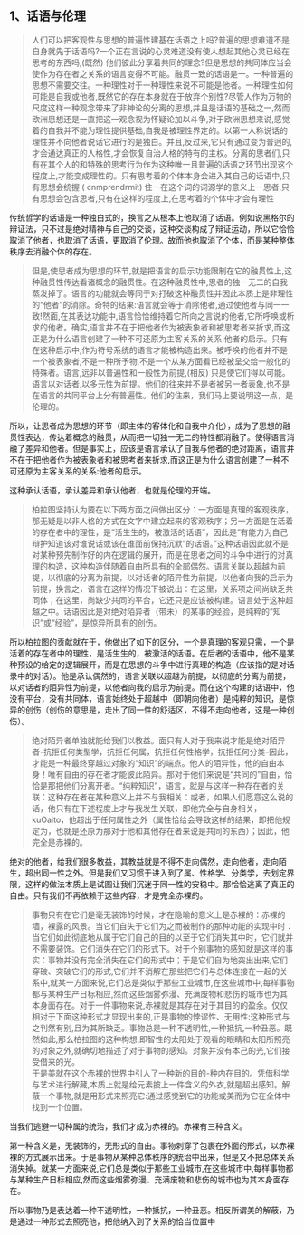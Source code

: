 <h2>1、话语与伦理</h2><blockquote data-pid="wFDpgQPH">人们可以把客观性与思想的普遍性建基在话语之上吗?普遍的思想难道不是自身就先于话语吗?一个正在言说的心灵难道没有使人想起其他心灵已经在思考的东西吗,(既然) 他们彼此分享着共同的理念?但是思想的共同体应当会使作为存在者之关系的语言变得不可能。融贯一致的话语是一。一种普遍的思想不需要交往。一种理性对于一种理性来说不可能是他者。一种理性如何可能是自我或他者,既然它的存在本身就在于放弃个别性?尽管人作为万物的尺度这样一种观念带来了非神论的分离的思想,并且是话语的基础之一,然而欧洲思想还是一直把这一观念视为怀疑论加以斗争,对于欧洲思想来说,感觉着的自我并不能为理性提供基础,自我是被理性界定的。以第一人称说话的理性并不向他者说话它进行的是独白。并且,反过来,它只有通过变为普迥的,才会通达真正的人格性,才会恢复自治人格的特有的主权。分离的思者们,只有在其个人的和特殊的思考行为作为这种唯一且普遍的话语之环节出现这个程度上,才能变成理性的。只有思考着的个体本身会进入其自己的话语中,只有思想会统握 ( cnmprendrmit) 住一在这个词的词源学的意义上一思者,只有思想会包含思者,只有在这样的程度上,在思考着的个体中才会有理性</blockquote><p data-pid="XQbv6YX2">传统哲学的话语是一种独白式的，换言之从根本上他取消了话语。例如说黑格尔的辩证法，只不过是绝对精神与自己的交谈，这种交谈构成了辩证运动，所以它恰恰取消了他者，也取消了话语，更取消了伦理。故而他也取消了个体，而是某种整体秩序去消融个体的存在。</p><blockquote data-pid="3qMi0dKE">但是,使思者成为思想的环节,就是把语言的启示功能限制在它的融贯性上,这种融贯性传达看诸概念的融贯性。在这种融贯性中,思者的独一无二的自我蒸发掉了。语言的功能就会等同于对打破这种融贯性并因此本质上是非理性的“他者”的消除。奇特的结果:语言就会等于消除他者,通过使他者与同一一致!然面,在其表达功能中,语言恰恰维持着它所向之言说的他者,它所呼唤或析求的他者。确实,语言井不在于把他者作为被表象者和被思考者来折求,而这正是为什么语言创建了一种不可还原为主客关系的关系:他者的启示。只有在这种启示中,作为符号系统的语言才能被构造出来。被呼唤的他者井不是一个被表象者,不是一种所予物,不是一个从某方面看已经被呈交给一般化的特殊者。语言,远非以普遍性和一般性为前提,(相反) 只是使它们得以可能。语言以对话者,以多元性为前提。他们的往来并不是者被另一者表象,也不是在语言的共同平台上分有普遍性。他们的住来，我们马上要说明这一点，是伦理的。</blockquote><p data-pid="K0rft-kd">所以，让思者成为思想的环节（即主体的客体化和自我中介化），成为了思想的融贯性表达，传达着概念的融贯，从而把一切独一无二的特性都消融了。使得语言消融了差异和他者。但是事实上，应该是语言承认了自我与他者的绝对距离，语言井不在于把他者作为被表象者和被思考者来折求,而这正是为什么语言创建了一种不可还原为主客关系的关系:他者的启示。</p><p data-pid="Xb4cAet9">这种承认话语，承认差异和承认他者，也就是伦理的开端。</p><blockquote data-pid="rBVI6wOc">柏拉图坚持认为要在以下两方面之间做出区分：一方面是真理的客观秩序，那无疑是以非人格的方式在文字中建立起来的客观秩序；另一方面是在活着的存在者中的理性，是“活生生的，被激活的话语”，因此是“有能力为自己辩护知道该对谁说话或该在谁面前保持沉默”的话语。”这种话语因此就不是对某种预先制作好的内在逻辑的展开，而是在思者之间的斗争中进行的对真理的构造，这种构造伴随着自由所具有的全部偶然。语言关联以超越为前提，以彻底的分离为前提，以对话者的陌异性为前提，以他者向我的启示为前提，换言之，语言在这样的情况下被说出：在这里，关系项之间尚缺乏共同体；在这里，尚缺少共同的平台，它还只是应该被构建。语言处于这种超越之中。话语因此是对绝对陌异者（带未）的某事的经验，是纯粹的“知识”或“经验”，是惊异所具有的创伤。</blockquote><p data-pid="dOfUXkg_">所以柏拉图的贡献就在于，他做出了如下的区分，一个是真理的客观只需，一个是活着的存在者中的理性，是活生生的，被激活的话语。在后者的话语中，他不是某种预设的给定的逻辑展开，而是在思想的斗争中进行真理的构造（应该指的是对话录中的对话）。他是承认偶然的，语言关联以超越为前提，以彻底的分离为前提，以对话者的陌异性为前提，以他者向我的启示为前提。而在这个构建的话语中，他没有平台，没有共同体，语言始终处于超越中（即朝向他者）是纯粹的知识，是惊异的创伤（创伤的意思是，走出了同一性的舒适区，不得不走向他者，这是一种创伤）。</p><blockquote data-pid="c8NASwnV">绝对陌异者单独就能给我们以教益。面只有人对于我来说才能是绝对陌异者-抗拒任何类型学，抗拒任何属，抗拒任何性格学，抗拒任何分类-因此，才能是一种最终穿越过对象的“知识”的端点。他人的陌异性，他的自由本身！唯有自由的存在者才能彼此陌异。那对于他们来说是“共同的”自由，恰恰是那把他们分离开者。“纯粹知识”，语言，就是与这样一种存在者的关联：这种存在者在某种意义上并不与我相关：或者，如果人们愿意这么说的话，他只有在下述程度上才与我发生关联，即他完全与自身相关，kuOaito，他超出于任何属性之外（属性恰给会导致这样的结果，即把他规定为，也就是还原为那对于他和其他存在者来说是共同的东西）；因此，他完全是赤裸的。</blockquote><p data-pid="K3BCI9Lj">绝对的他者，给我们很多教益，其教益就是不得不走向偶然，走向他者，走向陌生，超出同一性之外。但是我们又习惯于进入到了属、性格学、分类学，去划定界限，这样的做法本质上是试图让我们沉迷于同一性的安稳中。那恰恰逃离了真正的自由。只有我们不再依赖于这些内容，才是完全赤裸的。</p><blockquote data-pid="zszxgZGZ">事物只有在它们是毫无装饰的时候，才在隐喻的意义上是赤裸的：赤裸的墙，裸露的风景。当它们自失于它们为之而被制作的那种功能的实现中时：当它们如此彻底地从属于它们自己的目的以至于它们消失其中时，它们就并不需要装饰。它们消失在它们的形式下。对于个别事物的感知就是这样的事实：事物并没有完全消失在它们的形式中；于是它们自为地突出出来,它们穿破、突破它们的形式,它们并不消解在那些把它们与总体连接在一起的关系中,就某一方面来说,它们总是类似于那些工业城市,在这些城市中,每样事物都与某种生产日标相应,然而这些烟雾弥漫、充满废物和悲伤的城市也为其本身面存在。对于一件事物来说,赤裸就是其存在对于其目的的盈余。仅仅相对于下面这种形式才显现出来的,正是事物的悖谬性、无用性:这种形式与之判然有别,且为其所缺乏。事物总是一种不透明性,一种抵抗,一种丑恶。既然如此,那么柏拉图的这种构想,即智性的太阳处于观看的眼睛和太阳所照亮的对象之外,就确切地描述了对于事物的感知。对象并没有本己的光,它们接受借来的光。<br>于是美就在这个赤裸的世界中引人了一种新的目的-种内在目的。凭借科学与艺术进行解藏,本质上就是给元素披上一件含义的外衣,就是超出感知。解蔽一个事物,就是用形式来照亮它:通过感觉到它的功能或美而为它在全体中找到一个位置。</blockquote><p data-pid="pwxfWrub">当我们逃避一切种属的统治，我们才成为赤裸的。赤裸有三种含义。</p><p data-pid="Dx1mM429">第一种含义是，无装饰的，无形式的自由。事物刺穿了包裹在外面的形式，以赤裸裸的方式展示出来。于是事物从某种总体秩序的统治中出来，但是又不把总体关系消失掉。就某一方面来说,它们总是类似于那些工业城市,在这些城市中,每样事物都与某种生产日标相应,然而这些烟雾弥漫、充满废物和悲伤的城市也为其本身面存在。</p><p data-pid="PaPAxjn0">所以事物乃是表达着一种不透明性，一种抵抗，一种丑恶。相反所谓美的解蔽，乃是通过一种形式去照亮他，把他纳入到了关系的恰当位置中</p><p></p><p></p><p></p><p></p><p></p><p></p><p></p><p></p><p></p><p></p><p></p><p></p>